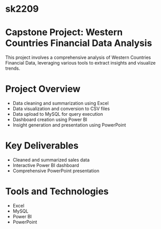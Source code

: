 # sk2209
# Capstone Project: Western Countries Financial Data Analysis
This project involves a comprehensive analysis of Western Countries Financial Data, leveraging various tools to extract insights and visualize trends.
# Project Overview
- Data cleaning and summarization using Excel
- Data visualization and conversion to CSV files
- Data upload to MySQL for query execution
- Dashboard creation using Power BI
- Insight generation and presentation using PowerPoint

# Key Deliverables
- Cleaned and summarized sales data
- Interactive Power BI dashboard
- Comprehensive PowerPoint presentation

# Tools and Technologies
- Excel
- MySQL
- Power BI
- PowerPoint


